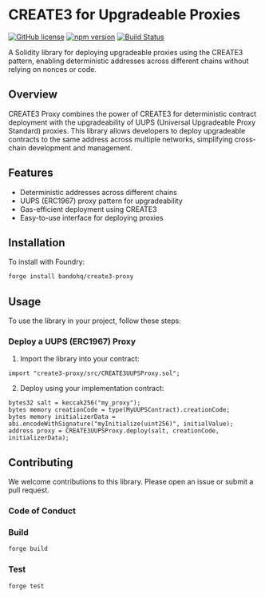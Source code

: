 # CREATE3 for Upgradeable Proxies

[![GitHub license](https://img.shields.io/badge/license-MIT-blue.svg)](https://github.com/bandohq/create3-proxy/blob/main/LICENSE)
[![npm version](https://img.shields.io/npm/v/create3-proxy.svg)](https://www.npmjs.com/package/create3-proxy)
[![Build Status](https://github.com/bandohq/create3-proxy/workflows/CI/badge.svg)](https://github.com/bandohq/create3-proxy/actions)


A Solidity library for deploying upgradeable proxies using the CREATE3 pattern, enabling deterministic addresses across different chains without relying on nonces or code.

## Overview

CREATE3 Proxy combines the power of CREATE3 for deterministic contract deployment with the upgradeability of UUPS (Universal Upgradeable Proxy Standard) proxies. This library allows developers to deploy upgradeable contracts to the same address across multiple networks, simplifying cross-chain development and management.

## Features

- Deterministic addresses across different chains
- UUPS (ERC1967) proxy pattern for upgradeability
- Gas-efficient deployment using CREATE3
- Easy-to-use interface for deploying proxies

## Installation

To install with Foundry:

```bash
forge install bandohq/create3-proxy
```

## Usage

To use the library in your project, follow these steps:

### Deploy a UUPS (ERC1967) Proxy

1. Import the library into your contract:

```solidity
import "create3-proxy/src/CREATE3UUPSProxy.sol";
```

2. Deploy using your implementation contract:

```solidity
bytes32 salt = keccak256("my_proxy");
bytes memory creationCode = type(MyUUPSContract).creationCode;
bytes memory initializerData = abi.encodeWithSignature("myInitialize(uint256)", initialValue);
address proxy = CREATE3UUPSProxy.deploy(salt, creationCode, initializerData);
```

## Contributing

We welcome contributions to this library. Please open an issue or submit a pull request.

### Code of Conduct


### Build

```bash
forge build
```

### Test

```bash
forge test
```
